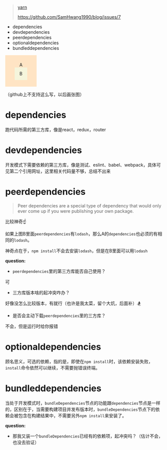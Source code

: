 > [yarn](https://classic.yarnpkg.com/en/docs/dependency-types/)
>
> https://github.com/SamHwang1990/blog/issues/7

- dependencies
- devdependencies
- peerdependencies
- optionaldependencies
- bundleddependencies

<div style="width: 100px;height: 100px;background-color: bisque;display: flex;justify-content: center;align-items: center;flex-direction: column;">
      A
      <div style="width: 40px;height: 40px;background-color: beige;display: flex;justify-content: center;align-items: center;">B</div>
    </div>

（github上不支持这么写，以后画张图）

# dependencies

跑代码所需的第三方库，像是react，redux，router

# devdependencies

开发模式下需要依赖的第三方库，像是测试、eslint、babel、webpack，具体可见第二个引用网址，这里相关代码量不够，总结不出来

# peerdependencies

> Peer dependencies are a special type of dependency that would only ever come up if you were publishing your own package.

比较神奇☝️

如果上图B里面`peerdependencies`有`lodash`，那么A的`dependencies`也必须的有相同的`lodash`。

神奇点在于，`npm install`不会去安装`lodash`，但是在B里面可以用`lodash`

**question:**

- `peerdependencies`里的第三方库能否自己使用？

可

- 三方库版本啥的起冲突咋办？

好像没怎么比较版本，有就行（也许是我太菜，留个大炕，后面补）:snowboarder:

- 是否会主动下载`peerdependencies`里的三方库？

不会，但是运行时给你报错

# optionaldependencies

顾名思义，可选的依赖，指的是，即使在`npm install`时，该依赖安装失败，`install`命令依然可以继续，不需要抛错误终端。

# bundleddependencies

当处于开发模式时，`bundleDependencies`节点的功能跟`dependencies`节点是一样的，区别在于，当需要构建项目并发布版本时，`bundleDependencies`节点下的依赖会被包含在构建结果中，不需要另外`npm install`来安装了。

**question:**

- 那我又装一个`bundleDependencies`已经有的依赖项，起冲突吗？（估计不会，也没去验证）